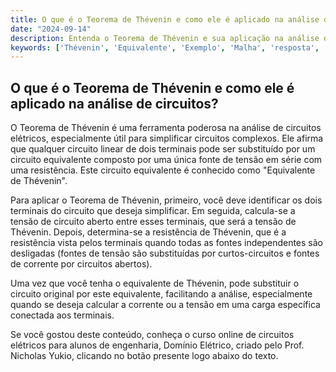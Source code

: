 ```yaml
---
title: O que é o Teorema de Thévenin e como ele é aplicado na análise de circuitos?
date: "2024-09-14"
description: Entenda o Teorema de Thévenin e sua aplicação na análise de circuitos elétricos.
keywords: ['Thévenin', 'Equivalente', 'Exemplo', 'Malha', 'resposta', 'Elétrico', 'Nodal']
---
```


## O que é o Teorema de Thévenin e como ele é aplicado na análise de circuitos?

O Teorema de Thévenin é uma ferramenta poderosa na análise de circuitos elétricos, especialmente útil para simplificar circuitos complexos. Ele afirma que qualquer circuito linear de dois terminais pode ser substituído por um circuito equivalente composto por uma única fonte de tensão em série com uma resistência. Este circuito equivalente é conhecido como "Equivalente de Thévenin".

Para aplicar o Teorema de Thévenin, primeiro, você deve identificar os dois terminais do circuito que deseja simplificar. Em seguida, calcula-se a tensão de circuito aberto entre esses terminais, que será a tensão de Thévenin. Depois, determina-se a resistência de Thévenin, que é a resistência vista pelos terminais quando todas as fontes independentes são desligadas (fontes de tensão são substituídas por curtos-circuitos e fontes de corrente por circuitos abertos).

Uma vez que você tenha o equivalente de Thévenin, pode substituir o circuito original por este equivalente, facilitando a análise, especialmente quando se deseja calcular a corrente ou a tensão em uma carga específica conectada aos terminais.

Se você gostou deste conteúdo, conheça o curso online de circuitos elétricos para alunos de engenharia, Domínio Elétrico, criado pelo Prof. Nicholas Yukio, clicando no botão presente logo abaixo do texto.